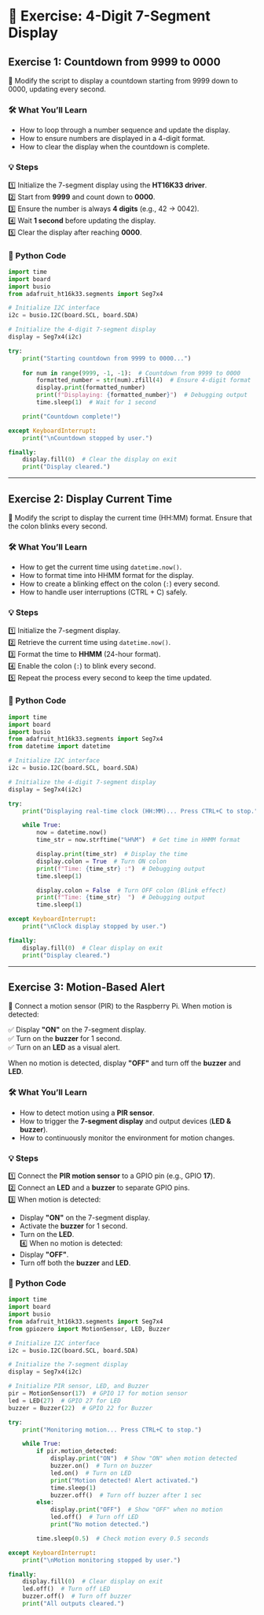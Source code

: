 # 🚀 Exercise: 4-Digit 7-Segment Display  

## **Exercise 1: Countdown from 9999 to 0000**
🔧 Modify the script to display a countdown starting from 9999 down to 0000, updating every second.  

### **🛠️ What You’ll Learn**
- How to loop through a number sequence and update the display.
- How to ensure numbers are displayed in a 4-digit format.
- How to clear the display when the countdown is complete.

### **💡 Steps**
1️⃣ Initialize the 7-segment display using the **HT16K33 driver**.  
2️⃣ Start from **9999** and count down to **0000**.  
3️⃣ Ensure the number is always **4 digits** (e.g., 42 → 0042).  
4️⃣ Wait **1 second** before updating the display.  
5️⃣ Clear the display after reaching **0000**.  

### **📝 Python Code**
```python
import time
import board
import busio
from adafruit_ht16k33.segments import Seg7x4

# Initialize I2C interface
i2c = busio.I2C(board.SCL, board.SDA)

# Initialize the 4-digit 7-segment display
display = Seg7x4(i2c)

try:
    print("Starting countdown from 9999 to 0000...")
    
    for num in range(9999, -1, -1):  # Countdown from 9999 to 0000
        formatted_number = str(num).zfill(4)  # Ensure 4-digit format
        display.print(formatted_number)
        print(f"Displaying: {formatted_number}")  # Debugging output
        time.sleep(1)  # Wait for 1 second

    print("Countdown complete!")

except KeyboardInterrupt:
    print("\nCountdown stopped by user.")

finally:
    display.fill(0)  # Clear the display on exit
    print("Display cleared.")
```

---

## **Exercise 2: Display Current Time**
🔧 Modify the script to display the current time (HH:MM) format. Ensure that the colon blinks every second.

### **🛠️ What You’ll Learn**
- How to get the current time using `datetime.now()`.
- How to format time into HHMM format for the display.
- How to create a blinking effect on the colon (`:`) every second.
- How to handle user interruptions (CTRL + C) safely.

### **💡 Steps**
1️⃣ Initialize the 7-segment display.  
2️⃣ Retrieve the current time using `datetime.now()`.  
3️⃣ Format the time to **HHMM** (24-hour format).  
4️⃣ Enable the colon (`:`) to blink every second.  
5️⃣ Repeat the process every second to keep the time updated.  

### **📝 Python Code**
```python
import time
import board
import busio
from adafruit_ht16k33.segments import Seg7x4
from datetime import datetime

# Initialize I2C interface
i2c = busio.I2C(board.SCL, board.SDA)

# Initialize the 4-digit 7-segment display
display = Seg7x4(i2c)

try:
    print("Displaying real-time clock (HH:MM)... Press CTRL+C to stop.")

    while True:
        now = datetime.now()
        time_str = now.strftime("%H%M")  # Get time in HHMM format

        display.print(time_str)  # Display the time
        display.colon = True  # Turn ON colon
        print(f"Time: {time_str} :")  # Debugging output
        time.sleep(1)

        display.colon = False  # Turn OFF colon (Blink effect)
        print(f"Time: {time_str}  ")  # Debugging output
        time.sleep(1)

except KeyboardInterrupt:
    print("\nClock display stopped by user.")

finally:
    display.fill(0)  # Clear display on exit
    print("Display cleared.")
```

---

## **Exercise 3: Motion-Based Alert**
🔧 Connect a motion sensor (PIR) to the Raspberry Pi. When motion is detected:

✅ Display **"ON"** on the 7-segment display.  
✅ Turn on the **buzzer** for 1 second.  
✅ Turn on an **LED** as a visual alert.  

When no motion is detected, display **"OFF"** and turn off the **buzzer** and **LED**.  

### **🛠️ What You’ll Learn**
- How to detect motion using a **PIR sensor**.  
- How to trigger the **7-segment display** and output devices (**LED & buzzer**).  
- How to continuously monitor the environment for motion changes.  

### **💡 Steps**
1️⃣ Connect the **PIR motion sensor** to a GPIO pin (e.g., GPIO **17**).  
2️⃣ Connect an **LED** and a **buzzer** to separate GPIO pins.  
3️⃣ When motion is detected:  
   - Display **"ON"** on the 7-segment display.  
   - Activate the **buzzer** for 1 second.  
   - Turn on the **LED**.  
4️⃣ When no motion is detected:  
   - Display **"OFF"**.  
   - Turn off both the **buzzer** and **LED**.  

### **📝 Python Code**
```python
import time
import board
import busio
from adafruit_ht16k33.segments import Seg7x4
from gpiozero import MotionSensor, LED, Buzzer

# Initialize I2C interface
i2c = busio.I2C(board.SCL, board.SDA)

# Initialize the 7-segment display
display = Seg7x4(i2c)

# Initialize PIR sensor, LED, and Buzzer
pir = MotionSensor(17)  # GPIO 17 for motion sensor
led = LED(27)  # GPIO 27 for LED
buzzer = Buzzer(22)  # GPIO 22 for Buzzer

try:
    print("Monitoring motion... Press CTRL+C to stop.")

    while True:
        if pir.motion_detected:
            display.print("ON")  # Show "ON" when motion detected
            buzzer.on()  # Turn on buzzer
            led.on()  # Turn on LED
            print("Motion detected! Alert activated.")
            time.sleep(1)
            buzzer.off()  # Turn off buzzer after 1 sec
        else:
            display.print("OFF")  # Show "OFF" when no motion
            led.off()  # Turn off LED
            print("No motion detected.")

        time.sleep(0.5)  # Check motion every 0.5 seconds

except KeyboardInterrupt:
    print("\nMotion monitoring stopped by user.")

finally:
    display.fill(0)  # Clear display on exit
    led.off()  # Turn off LED
    buzzer.off()  # Turn off buzzer
    print("All outputs cleared.")
```
